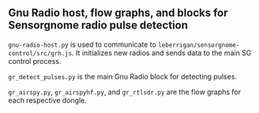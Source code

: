 ## Gnu Radio host, flow graphs, and blocks for Sensorgnome radio pulse detection

`gnu-radio-host.py` is used to communicate to `leberrigan/sensorgnome-control/src/grh.js`.
It initializes new radios and sends data to the main SG control process.

`gr_detect_pulses.py` is the main Gnu Radio block for detecting pulses.

`gr_airspy.py`, `gr_airspyhf.py`, and `gr_rtlsdr.py` are the flow graphs for each respective dongle.